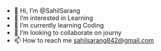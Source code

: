 - 👋 Hi, I’m @SahilSarang
- 👀 I’m interested in Learning
- 🌱 I’m currently learning Coding
- 💞️ I’m looking to collaborate on journy
- 📫 How to reach me sahilsarang842@gmail.com

<!---
SahilSarang/SahilSarang is a ✨ special ✨ repository because its `README.md` (this file) appears on your GitHub profile.
You can click the Preview link to take a look at your changes.
--->
